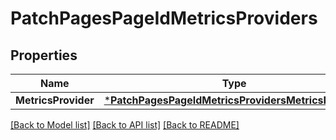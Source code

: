 # PatchPagesPageIdMetricsProviders

## Properties
Name | Type | Description | Notes
------------ | ------------- | ------------- | -------------
**MetricsProvider** | [***PatchPagesPageIdMetricsProvidersMetricsProvider**](patchPagesPageIdMetricsProviders_metrics_provider.md) |  | [optional] 

[[Back to Model list]](../README.md#documentation-for-models) [[Back to API list]](../README.md#documentation-for-api-endpoints) [[Back to README]](../README.md)


